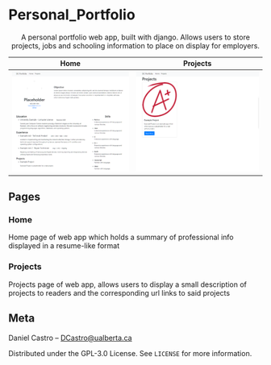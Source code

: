 # Personal_Portfolio
<p align="center">
  <p align="center">
    A personal portfolio web app, built with django. Allows users to store projects, jobs and schooling information to place on display for employers.
  </p>
</p>

Home             |  Projects
:-------------------------:|:-------------------------:
![](https://github.com/Danielaca18/Personal_Portfolio/blob/main/home_preview.PNG)  |  ![](https://github.com/Danielaca18/Personal_Portfolio/blob/main/projects_preview.png)

## Pages

### Home
Home page of web app which holds a summary of professional info displayed in a resume-like format
### Projects
Projects page of web app, allows users to display a small description of projects to readers and the corresponding url links to said projects

## Meta

Daniel Castro – DCastro@ualberta.ca

Distributed under the GPL-3.0 License. See ``LICENSE`` for more information.
